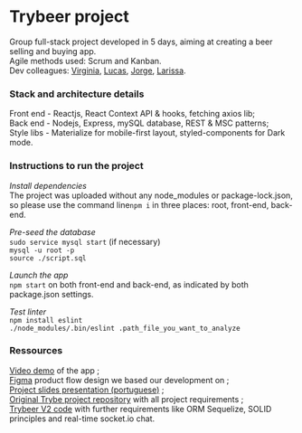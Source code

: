 # Trybeer project

Group full-stack project developed in 5 days, aiming at creating a beer selling and buying app.<br>
Agile methods used: Scrum and Kanban.<br>
Dev colleagues: [Virginia](https://github.com/virginia-duca), [Lucas](https://github.com/lucascv), [Jorge](https://github.com/JorgeLky), [Larissa](https://github.com/larissapalombo).

### Stack and architecture details

Front end - Reactjs, React Context API & hooks, fetching axios lib; <br>
Back end - Nodejs, Express, mySQL database, REST & MSC patterns;<br>
Style libs - Materialize for mobile-first layout, styled-components for Dark mode.

### Instructions to run the project

*Install dependencies*<br>
The project was uploaded without any node_modules or package-lock.json, so please use the command line```npm i``` in three places: root, front-end, back-end.

*Pre-seed the database*<br>
```sudo service mysql start``` (if necessary)<br>
```mysql -u root -p```<br>
```source ./script.sql```

*Launch the app*<br>
```npm start``` on both front-end and back-end, as indicated by both package.json settings.

*Test linter*<br>
```npm install eslint```<br>
```./node_modules/.bin/eslint .path_file_you_want_to_analyze```

### Ressources
[Video demo](https://www.linkedin.com/posts/juliette-beaudet_react-nodejs-mysql-activity-6770742874754584576-XNz9) of the app ; <br>
[Figma](https://www.figma.com/file/tzP4txu6Uy0qCxVZWdWMBO/TryBeer?node-id=0%3A1 ) product flow design we based our development on ; <br> 
[Project slides presentation (portuguese)](https://www.canva.com/design/DAEV9tS_qEc/ifjXL0GCUxOepagxH7gmRw/view?utm_content=DAEV9tS_qEc&utm_campaign=designshare&utm_medium=link&utm_source=sharebutton) ; <br>
[Original Trybe project repository](https://github.com/tryber/sd-05-trybeer) with all project requirements ; <br>
[Trybeer V2 code](https://github.com/tryber/sd-05-project-trybeer-v2/pull/) with further requirements like ORM Sequelize, SOLID principles and real-time socket.io chat.


